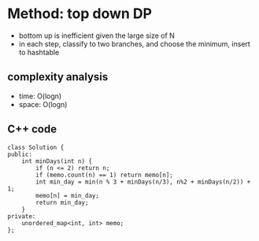 # Method: top down DP
- bottom up is inefficient given the large size of N
- in each step, classify to two branches, and choose the minimum, insert to hashtable

## complexity analysis
- time: O(logn)
- space: O(logn)

## C++ code
```
class Solution {
public:
    int minDays(int n) {
        if (n <= 2) return n;
        if (memo.count(n) == 1) return memo[n];
        int min_day = min(n % 3 + minDays(n/3), n%2 + minDays(n/2)) + 1;
        memo[n] = min_day;
        return min_day;
    }
private:
    unordered_map<int, int> memo;
};
```
